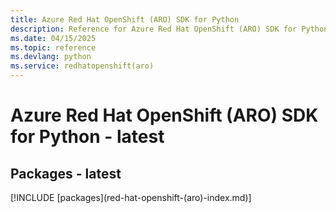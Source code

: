 ```yaml
---
title: Azure Red Hat OpenShift (ARO) SDK for Python
description: Reference for Azure Red Hat OpenShift (ARO) SDK for Python
ms.date: 04/15/2025
ms.topic: reference
ms.devlang: python
ms.service: redhatopenshift(aro)
---
```

# Azure Red Hat OpenShift (ARO) SDK for Python - latest
## Packages - latest
[!INCLUDE [packages](red-hat-openshift-(aro\)-index.md)]